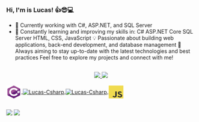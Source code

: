 ### Hi, I'm is Lucas! 👍😎💻

- 🔭 Currently working with C#, ASP.NET, and SQL Server
- 🌱 Constantly learning and improving my skills in:
    C#
    ASP.NET Core
    SQL Server
    HTML, CSS, JavaScript
💡 Passionate about building web applications, back-end development, and database management
🎯 Always aiming to stay up-to-date with the latest technologies and best practices
Feel free to explore my projects and connect with me!
##
<div align="center">
  <a href="https://www.linkedin.com/in/LucaslXavier21/">
  <img height="140em" src="https://github-readme-stats.vercel.app/api?username=LucaslXavier21&show_icons=true&theme=dark&include_all_commits=true&count_private=true"/>
  <img height="140em" src="https://github-readme-stats.vercel.app/api/top-langs/?username=LucaslXavier21&layout=compact&langs_count=7&theme=dark"/>
</div>

<div style="display: inline_block"><br>
  
 
  <img align="center" alt="Lucas-Csharp" height="35" width="40" src="https://raw.githubusercontent.com/devicons/devicon/master/icons/csharp/csharp-original.svg">
  <img align="center" alt="Lucas-Csharp" height="35" width="40" src="https://cdn.jsdelivr.net/gh/devicons/devicon/icons/html5/html5-original.svg">
  <img align="center" alt="Lucas-Csharp" height="35" width="40" src="https://cdn.jsdelivr.net/gh/devicons/devicon/icons/css3/css3-original.svg">
   <img align="center" alt="Lucas-Csharp" height="35" width="40" src="https://raw.githubusercontent.com/devicons/devicon/master/icons/javascript/javascript-original.svg">

</div>

 ##
 
 <div> 
</a> 
  <a href = "mailto:lucas_xavier013@outlook.com"><img src="https://img.shields.io/badge/-Outlook-%23333?style=for-the-badge&logo=gmail&logoColor=white" target="_blank"></a>
  <a href="https://www.linkedin.com/in/lucas-lopes-14a202224/" target="_blank"><img src="https://img.shields.io/badge/-LinkedIn-%230077B5?style=for-the-badge&logo=linkedin&logoColor=white" target="_blank"></a> 
